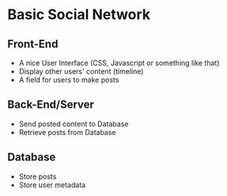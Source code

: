 # Basic Social Network

## Front-End

* A nice User Interface (CSS, Javascript or something like that)
* Display other users' content (timeline)
* A field for users to make posts

## Back-End/Server

* Send posted content to Database
* Retrieve posts from Database

## Database

* Store posts
* Store user metadata